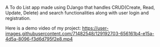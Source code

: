 
A To do List app made using DJango that handles CRUD(Create, Read, Update, Delete) and search functionalities along with user login and registration.

Here is a demo video of my project: 
https://user-images.githubusercontent.com/71482548/129192703-656161b4-e15a-4d5a-8096-f3d6d795f2e8.mp4

